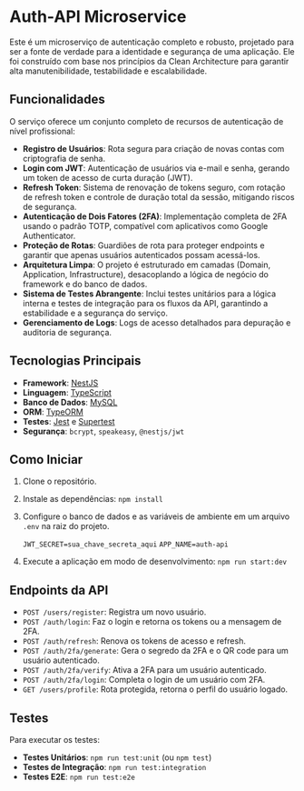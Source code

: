 # Auth-API Microservice

Este é um microserviço de autenticação completo e robusto, projetado para ser a fonte de verdade para a identidade e segurança de uma aplicação. Ele foi construído com base nos princípios da Clean Architecture para garantir alta manutenibilidade, testabilidade e escalabilidade.

## Funcionalidades

O serviço oferece um conjunto completo de recursos de autenticação de nível profissional:

* **Registro de Usuários**: Rota segura para criação de novas contas com criptografia de senha.
* **Login com JWT**: Autenticação de usuários via e-mail e senha, gerando um token de acesso de curta duração (JWT).
* **Refresh Token**: Sistema de renovação de tokens seguro, com rotação de refresh token e controle de duração total da sessão, mitigando riscos de segurança.
* **Autenticação de Dois Fatores (2FA)**: Implementação completa de 2FA usando o padrão TOTP, compatível com aplicativos como Google Authenticator.
* **Proteção de Rotas**: Guardiões de rota para proteger endpoints e garantir que apenas usuários autenticados possam acessá-los.
* **Arquitetura Limpa**: O projeto é estruturado em camadas (Domain, Application, Infrastructure), desacoplando a lógica de negócio do framework e do banco de dados.
* **Sistema de Testes Abrangente**: Inclui testes unitários para a lógica interna e testes de integração para os fluxos da API, garantindo a estabilidade e a segurança do serviço.
* **Gerenciamento de Logs**: Logs de acesso detalhados para depuração e auditoria de segurança.

## Tecnologias Principais

* **Framework**: [NestJS](https://nestjs.com/)
* **Linguagem**: [TypeScript](https://www.typescriptlang.org/)
* **Banco de Dados**: [MySQL](https://www.mysql.com/)
* **ORM**: [TypeORM](https://typeorm.io/)
* **Testes**: [Jest](https://jestjs.io/) e [Supertest](https://github.com/visionmedia/supertest)
* **Segurança**: `bcrypt`, `speakeasy`, `@nestjs/jwt`

## Como Iniciar

1.  Clone o repositório.
2.  Instale as dependências: `npm install`
3.  Configure o banco de dados e as variáveis de ambiente em um arquivo `.env` na raiz do projeto.
    
    `JWT_SECRET=sua_chave_secreta_aqui`
    `APP_NAME=auth-api`
    
4.  Execute a aplicação em modo de desenvolvimento: `npm run start:dev`

## Endpoints da API

* `POST /users/register`: Registra um novo usuário.
* `POST /auth/login`: Faz o login e retorna os tokens ou a mensagem de 2FA.
* `POST /auth/refresh`: Renova os tokens de acesso e refresh.
* `POST /auth/2fa/generate`: Gera o segredo da 2FA e o QR code para um usuário autenticado.
* `POST /auth/2fa/verify`: Ativa a 2FA para um usuário autenticado.
* `POST /auth/2fa/login`: Completa o login de um usuário com 2FA.
* `GET /users/profile`: Rota protegida, retorna o perfil do usuário logado.

## Testes

Para executar os testes:

* **Testes Unitários**: `npm run test:unit` (ou `npm test`)
* **Testes de Integração**: `npm run test:integration`
* **Testes E2E**: `npm run test:e2e`